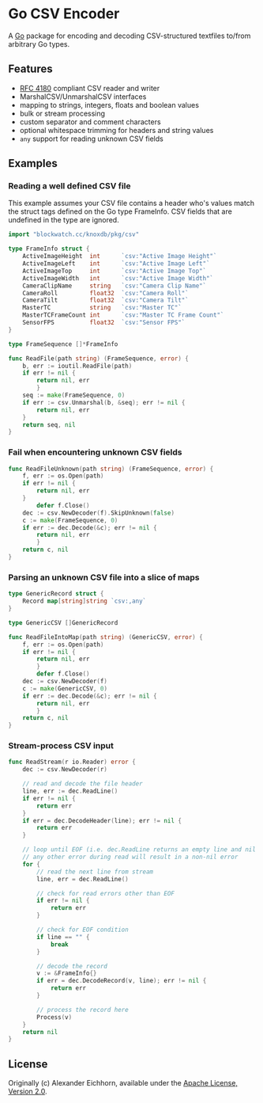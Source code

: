 Go CSV Encoder
==============

A [Go](http://golang.org/) package for encoding and decoding CSV-structured textfiles to/from arbitrary Go types.

Features
--------

- [RFC 4180](https://tools.ietf.org/rfc/rfc4180.txt) compliant CSV reader and writer
- MarshalCSV/UnmarshalCSV interfaces
- mapping to strings, integers, floats and boolean values
- bulk or stream processing
- custom separator and comment characters
- optional whitespace trimming for headers and string values
- `any` support for reading unknown CSV fields

Examples
--------

### Reading a well defined CSV file

This example assumes your CSV file contains a header who's values match the struct tags defined on the Go type FrameInfo. CSV fields that are undefined in the type are ignored.

```go
import "blockwatch.cc/knoxdb/pkg/csv"

type FrameInfo struct {
	ActiveImageHeight  int      `csv:"Active Image Height"`
	ActiveImageLeft    int      `csv:"Active Image Left"`
	ActiveImageTop     int      `csv:"Active Image Top"`
	ActiveImageWidth   int      `csv:"Active Image Width"`
	CameraClipName     string   `csv:"Camera Clip Name"`
	CameraRoll         float32  `csv:"Camera Roll"`
	CameraTilt         float32  `csv:"Camera Tilt"`
	MasterTC           string   `csv:"Master TC"`
	MasterTCFrameCount int      `csv:"Master TC Frame Count"`
	SensorFPS          float32  `csv:"Sensor FPS"`
}

type FrameSequence []*FrameInfo

func ReadFile(path string) (FrameSequence, error) {
	b, err := ioutil.ReadFile(path)
	if err != nil {
		return nil, err
    	}
	seq := make(FrameSequence, 0)
	if err := csv.Unmarshal(b, &seq); err != nil {
		return nil, err
	}
	return seq, nil
}
```

### Fail when encountering unknown CSV fields
```go
func ReadFileUnknown(path string) (FrameSequence, error) {
	f, err := os.Open(path)
	if err != nil {
		return nil, err
	}
    	defer f.Close()
	dec := csv.NewDecoder(f).SkipUnknown(false)
	c := make(FrameSequence, 0)
	if err := dec.Decode(&c); err != nil {
		return nil, err
    	}
	return c, nil
}
```

### Parsing an unknown CSV file into a slice of maps
```go
type GenericRecord struct {
	Record map[string]string `csv:,any`
}

type GenericCSV []GenericRecord

func ReadFileIntoMap(path string) (GenericCSV, error) {
	f, err := os.Open(path)
	if err != nil {
	    return nil, err
    	}
    	defer f.Close()
	dec := csv.NewDecoder(f)
	c := make(GenericCSV, 0)
	if err := dec.Decode(&c); err != nil {
	    return nil, err
    	}
	return c, nil
}
```

### Stream-process CSV input
```go
func ReadStream(r io.Reader) error {
	dec := csv.NewDecoder(r)

	// read and decode the file header
	line, err := dec.ReadLine()
	if err != nil {
		return err
	}
	if err = dec.DecodeHeader(line); err != nil {
		return err
	}

	// loop until EOF (i.e. dec.ReadLine returns an empty line and nil error);
	// any other error during read will result in a non-nil error
	for {
		// read the next line from stream
		line, err = dec.ReadLine()

		// check for read errors other than EOF
		if err != nil {
			return err
		}

		// check for EOF condition
		if line == "" {
			break
		}

		// decode the record
		v := &FrameInfo{}
		if err = dec.DecodeRecord(v, line); err != nil {
			return err
		}

		// process the record here
		Process(v)
	}
	return nil
}
```


License
-------

Originally (c) Alexander Eichhorn, available under the [Apache License, Version 2.0](http://www.apache.org/licenses/LICENSE-2.0.html).

